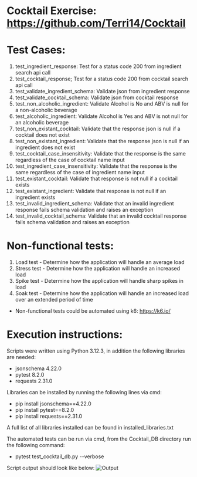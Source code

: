 # Cocktail Exercise: https://github.com/Terri14/Cocktail

# Test Cases:
1. test_ingredient_response: Test for a status code 200 from ingredient search api call
2. test_cocktail_response; Test for a status code 200 from cocktail search api call
3. test_validate_ingredient_schema: Validate json from ingredient response 
4. test_validate_cocktail_schema: Validate json from cocktail response 
5. test_non_alcoholic_ingredient: Validate Alcohol is No and ABV is null for a non-alcoholic beverage
6. test_alcoholic_ingredient: Validate Alcohol is Yes and ABV is not null for an alcoholic beverage
7. test_non_existant_cocktail: Validate that the response json is null if a cocktail does not exist
8. test_non_existant_ingredient: Validate that the response json is null if an ingredient does not exist
9. test_cocktail_case_insensitivity: Validate that the response is the same regardless of the case of cocktail name input 
10. test_ingredient_case_insensitivity: Validate that the response is the same regardless of the case of ingredient name input 
11. test_existant_cocktail: Validate that response is not null if a cocktail exists
12. test_existant_ingredient: Validate that response is not null if an ingredient exists
13. test_invalid_ingredient_schema: Validate that an invalid ingredient response fails schema validation and raises an exception
14. test_invalid_cocktail_schema: Validate that an invalid cocktail response fails schema validation and raises an exception

# Non-functional tests:

1. Load test - Determine how the application will handle an average load
2. Stress test - Determine how the application will handle an increased load
3. Spike test - Determine how the application will handle sharp spikes in load
4. Soak test - Determine how the application will handle an increased load over an extended period of time

- Non-functional tests could be automated using k6: https://k6.io/ 

# Execution instructions:

Scripts were written using Python 3.12.3, in addition the following libraries are needed:
- jsonschema 4.22.0
- pytest 8.2.0
- requests 2.31.0

Libraries can be installed by running the following lines via cmd:
- pip install jsonschema==4.22.0
- pip install pytest==8.2.0
- pip install requests==2.31.0

A full list of all libraries installed can be found in installed_libraries.txt

The automated tests can be run via cmd, from the Cocktail_DB directory run the following command:
- pytest test_cocktail_db.py --verbose

Script output should look like below:
![Output](Cocktail_DB\images\cmd_output.PNG?raw=true "Title")



